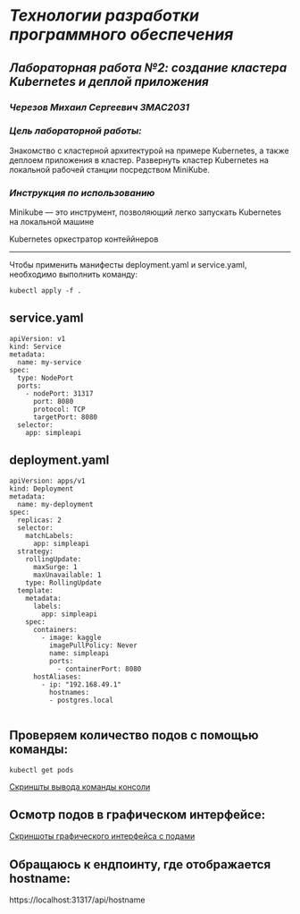 # *Технологии разработки программного обеспечения*
## *Лабораторная работа №2: создание кластера Kubernetes и деплой приложения*
### *Черезов Михаил Сергеевич ЗМАС2031*
### *Цель лабораторной работы:*

Знакомство с кластерной архитектурой на примере Kubernetes, а также деплоем приложения в кластер.
Развернуть кластер Kubernetes на локальной рабочей станции посредством MiniKube.

### *Инструкция по использованию*
Minikube — это инструмент, позволяющий легко запускать Kubernetes на локальной машине

Kubernetes оркестратор контеййнеров

---

 Чтобы применить манифесты deployment.yaml и service.yaml, необходимо выполнить  команду:
 
 
  `kubectl apply -f .`

## service.yaml

```
apiVersion: v1
kind: Service
metadata:
  name: my-service
spec:
  type: NodePort
  ports:
    - nodePort: 31317
      port: 8080
      protocol: TCP
      targetPort: 8080
  selector:
    app: simpleapi 
```

## deployment.yaml

```
apiVersion: apps/v1
kind: Deployment
metadata:
  name: my-deployment
spec:
  replicas: 2
  selector:
    matchLabels:
      app: simpleapi
  strategy:
    rollingUpdate:
      maxSurge: 1
      maxUnavailable: 1
    type: RollingUpdate
  template:
    metadata:
      labels:
        app: simpleapi
    spec:
      containers:
        - image: kaggle
          imagePullPolicy: Never
          name: simpleapi
          ports:
            - containerPort: 8080
      hostAliases:
        - ip: "192.168.49.1"
          hostnames:
          - postgres.local        
          
```

## Проверяем  количество подов с помощью команды:

   `kubectl get pods`
    
 [Скриншты вывода команды консоли](https://github.com/muxache/deliveryservice/kuber/telegram-cloud-photo-size-2-5291920830395166986-y)

## Осмотр подов в графическом интерфейсе:

[Скриншоты графического интерфейса с подами](https://github.com/muxache/deliveryservice/kuber/telegram-cloud-photo-size-2-5291920830395166988-y)

## Обращаюсь к ендпоинту, где отображается hostname:

https://localhost:31317/api/hostname
